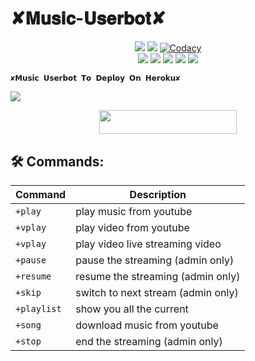 #         ✘𝐌𝐮𝐬𝐢𝐜-𝐔𝐬𝐞𝐫𝐛𝐨𝐭✘

</p>
<p align="center">
    <a href="https://www.python.org/" alt="made-with-python"> <img src="https://img.shields.io/badge/Made%20with-Python-black.svg?style=flat-square&logo=python&logoColor=blue&color=Blue" /></a>
    <a href="https://github.com/Zaen-ubot/SkylaMusic-Userbot/graphs/commit-activity" alt="Maintenance"> <img src="https://img.shields.io/badge/Maintained%3F-yes-Blue.svg?style=flat-square" /></a>
    <a href="https://app.codacy.com/gh/Zaen-ubot/SkylaMusic-Userbot/dashboard"> <img src="https://img.shields.io/codacy/grade/a723cb464d5a4d25be3152b5d71de82d?color=Blue&logo=codacy&style=flat-square" alt="Codacy" /></a><br>
    <a href="https://github.com/Zaen-ubot/SkylaMusic-Userbot"> <img src="https://img.shields.io/github/repo-size/Zaen-ubot/SkylaMusic-Userbot?color=Blue&logo=github&logoColor=Blue&style=flat-square" /></a>
    <a href="https://github.com/Zaen-ubot/SkylaMusic-Userbot/commits/main"> <img src="https://img.shields.io/github/last-commit/Zaen-ubot/SkylaMusic-Userbot?color=Blue&logo=github&logoColor=Blue&style=flat-square" /></a>
    <a href="https://github.com/Zaen-ubot/SkylaMusic-Usetbot/issues"> <img src="https://img.shields.io/github/issues/Zaen-ubot/SkylaMusic-Userbot?color=Blue&logo=github&logoColor=blue&style=flat-square" /></a>
    <a href="https://github.com/Zaen-ubot/SkylaMusic-Userbot/network/members"> <img src="https://img.shields.io/github/forks/Zaen-ubot/SkylaMusic-Userbot?color=Blue&logo=github&logoColor=Blue&style=flat-square" /></a>  
    <a href="https://github.com/Zaen-ubot/SkylaMusic-Userbot/network/members"> <img src="https://img.shields.io/github/stars/Zaen-ubot/SkylaMusic-Userbot?color=Blue&logo=github&logoColor=Blue&style=flat-square" /></a>  
</p>








    ✘𝗠𝘂𝘀𝗶𝗰 𝗨𝘀𝗲𝗿𝗯𝗼𝘁 𝗧𝗼 𝗗𝗲𝗽𝗹𝗼𝘆 𝗢𝗻 𝗛𝗲𝗿𝗼𝗸𝘂✘
<img src="https://telegra.ph/file/59a1e5e2209a19c2b2488.jpg">

<p align="center"><a href="https://heroku.com/deploy?template=https://github.com/SkylaIND/SkylaMusic-Userbot"> <img src="https://img.shields.io/badge/Deploy%20To%20Heroku-Green?style=for-the-badge&logo=heroku" width="220" height="38.45"/></a></p>


## 🛠 Commands:
| Command | Description |
| ------ | ------ |
| `+play` | play music from youtube |
| `+vplay` | play video from youtube |
| `+vplay` | play video live streaming video |
| `+pause` | pause the streaming (admin only) |
| `+resume` | resume the streaming (admin only) |
| `+skip` | switch to next stream (admin only) |
| `+playlist` | show you all the current | stream list |
| `+song` | download music from youtube |
| `+stop` | end the streaming (admin only) |
